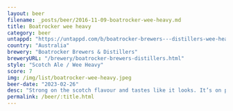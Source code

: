 ```yaml
---
layout: beer
filename: _posts/beer/2016-11-09-boatrocker-wee-heavy.md
title: Boatrocker wee heavy
category: beer
untappd: "https://untappd.com/b/boatrocker-brewers---distillers-wee-heavy/5112864"
country: "Australia"
brewery: "Boatrocker Brewers & Distillers"
breweryURL: "/brewery/boatrocker-brewers-distillers.html"
style: "Scotch Ale / Wee Heavy"
score: 7
img: /img/list/boatrocker-wee-heavy.jpeg
beer-date: "2023-02-26"
desc: "Strong on the scotch flavour and tastes like it looks. It’s on point for style but it takes quite a while to warm up to. Not my favourite style"
permalink: /beer/:title.html
---
```

